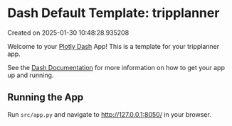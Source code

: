 # Dash Default Template: tripplanner

Created on 2025-01-30 10:48:28.935208

Welcome to your [Plotly Dash](https://plotly.com/dash/) App! This is a template for your tripplanner app.

See the [Dash Documentation](https://dash.plotly.com/introduction) for more information on how to get your app up and running.

## Running the App

Run `src/app.py` and navigate to http://127.0.0.1:8050/ in your browser.